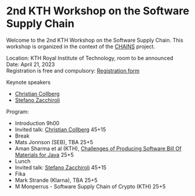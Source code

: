 # 2nd KTH Workshop on the Software Supply Chain

Welcome to the 2nd KTH Workshop on the Software Supply Chain. This workshop is organized in the context of the [CHAINS](https://chains.proj.kth.se/) project.


Location: KTH Royal Institute of Technology, room to be announced  
Date: April 21, 2023  
Registration is free and compulsory: [Registration form](https://www.kth.se/form/641b0b4cba29878959f79037)

Keynote speakers

- [Christian Collberg](http://collberg.cs.arizona.edu/)
- [Stefano Zacchiroli](https://upsilon.cc/~zack/)


Program:

- Introduction 9h00
- Invited talk: [Christian Collberg](http://collberg.cs.arizona.edu/) 45+15
- Break
- Mats Jonnson (SEB), TBA 25+5
- Aman Sharma et al (KTH), [Challenges of Producing Software Bill Of Materials for Java](https://arxiv.org/abs/2303.11102) 25+5
- Lunch
- Invited talk: [Stefano Zacchiroli](https://upsilon.cc/~zack/) 45+15
- Fika
- Mark Strande (Klarna), TBA 25+5
- M Monperrus - Software Supply Chain of Crypto (KTH) 25+5
    
